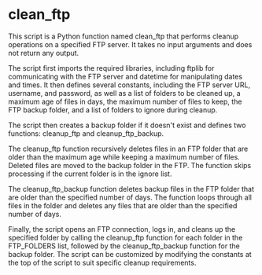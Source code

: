 # clean_ftp
This script is a Python function named clean_ftp that performs cleanup operations on a specified FTP server. It takes no input arguments and does not return any output.

The script first imports the required libraries, including ftplib for communicating with the FTP server and datetime for manipulating dates and times. It then defines several constants, including the FTP server URL, username, and password, as well as a list of folders to be cleaned up, a maximum age of files in days, the maximum number of files to keep, the FTP backup folder, and a list of folders to ignore during cleanup.

The script then creates a backup folder if it doesn't exist and defines two functions: cleanup_ftp and cleanup_ftp_backup.

The cleanup_ftp function recursively deletes files in an FTP folder that are older than the maximum age while keeping a maximum number of files. Deleted files are moved to the backup folder in the FTP. The function skips processing if the current folder is in the ignore list.

The cleanup_ftp_backup function deletes backup files in the FTP folder that are older than the specified number of days. The function loops through all files in the folder and deletes any files that are older than the specified number of days.

Finally, the script opens an FTP connection, logs in, and cleans up the specified folder by calling the cleanup_ftp function for each folder in the FTP_FOLDERS list, followed by the cleanup_ftp_backup function for the backup folder. The script can be customized by modifying the constants at the top of the script to suit specific cleanup requirements.

